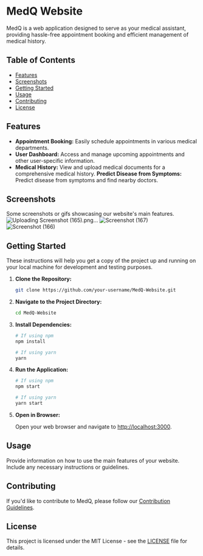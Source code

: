 # MedQ Website

MedQ is a web application designed to serve as your medical assistant, providing hassle-free appointment booking and efficient management of medical history.

## Table of Contents

- [Features](#features)
- [Screenshots](#screenshots)
- [Getting Started](#getting-started)
- [Usage](#usage)
- [Contributing](#contributing)
- [License](#license)

## Features

- **Appointment Booking:** Easily schedule appointments in various medical departments.
- **User Dashboard:** Access and manage upcoming appointments and other user-specific information.
- **Medical History:** View and upload medical documents for a comprehensive medical history.
  **Predict Disease from Symptoms:** Predict disease from symptoms and find nearby doctors.

## Screenshots

 Some screenshots or gifs showcasing our website's main features.
![Uploading Screenshot (165).png…]()
![Screenshot (167)](https://github.com/amrit03b/MedQ/assets/129655645/09b2fca4-f44b-4b7e-a575-97b87f8f674e)
![Screenshot (166)](https://github.com/amrit03b/MedQ/assets/129655645/82356075-bf99-4ef8-ba01-947e5ec46372)



## Getting Started

These instructions will help you get a copy of the project up and running on your local machine for development and testing purposes.

1. **Clone the Repository:**

    ```bash
    git clone https://github.com/your-username/MedQ-Website.git
    ```

2. **Navigate to the Project Directory:**

    ```bash
    cd MedQ-Website
    ```

3. **Install Dependencies:**

    ```bash
    # If using npm
    npm install

    # If using yarn
    yarn
    ```

4. **Run the Application:**

    ```bash
    # If using npm
    npm start

    # If using yarn
    yarn start
    ```

5. **Open in Browser:**

    Open your web browser and navigate to [http://localhost:3000](http://localhost:3000).

## Usage

Provide information on how to use the main features of your website. Include any necessary instructions or guidelines.

## Contributing

If you'd like to contribute to MedQ, please follow our [Contribution Guidelines](CONTRIBUTING.md).

## License

This project is licensed under the MIT License - see the [LICENSE](LICENSE) file for details.
